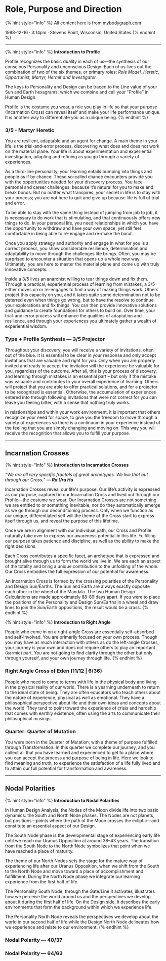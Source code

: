 # Role, Purpose and Direction

{% hint style="info" %}
All content here is from [mybodygraph.com](https://mybodygraph.com)

1988-12-16 · 3:14pm · Stevens Point, Wisconsin, United States
{% endhint %}

***

{% hint style="info" %}
**Introduction to Profile**

Profile recognizes the basic duality in each of us—the synthesis of our conscious Personality and unconscious Design. Each of us lives out the combination of two of the six themes, or primary roles: _Role Model, Heretic, Opportunist, Martyr, Hermit and Investigator._

The keys to Personality and Design can be traced to the Line value of your Sun and Earth hexagrams, which we combine and call your “Profile” in Human Design.&#x20;

Profile is the costume you wear, a role you play in life so that your purpose (Incarnation Cross) can reveal itself and make your life performance unique. It is another way to differentiate you as a unique being.
{% endhint %}

### **3/5 - Martyr Heretic​**

You are resilient, adaptable and an agent for change. A main theme in your life is the trial-and-error process, discovering what does and does not work on the material plane. Your life is about experimentation and experiential investigation, adapting and refining as you go through a variety of experiences.

As a third-line personality, your learning entails bumping into things and people as if by chance. These so-called chance encounters provide you with the opportunities needed for your discovery process. You face personal and career challenges, because it’s natural for you to make and break bonds. But no matter what transpires, your secret in life is to stay with your process; you are not here to quit and give up because life is full of trial and error.

To be able to stay with the same thing instead of jumping from job to job, it is necessary to do work that is stimulating, and that continuously offers new things to do. In your personal life, you need relationships in which you have the opportunity to withdraw and have your own space, yet still feel comfortable in being able to re-engage and re-make the bond.

Once you apply strategy and authority and engage in what for you is a correct process, you show considerable resilience, determination and adaptability to move through the challenges life brings.  Often, you may be surprised to encounter a situation that opens up a whole new way. Ultimately, you are here to master the material plane and come up with truly innovative concepts.

Inside a 3/5 lives an anarchist willing to tear things down and fix them. Through a practical, experiential  process of learning from mistakes, a 3/5 either moves on or re-engages to find a way of making things work. Others project this capacity on you, and it takes quite some determination not to be deterred even when things go wrong, but to have the resolve to continue your explorations and fix things. You can then provide innovative solutions and guidance to create foundations for others to build on. Over time, your trial-and-error process will enhance the qualities of adaptation and resilience, and through your experiences you ultimately gather a wealth of experiential wisdom.

### **Type + Profile Synthesis —** 3/5 Projector

Throughout your discovery, you will receive a variety of invitations, often out of the blue. It is essential to be clear in your response and only accept invitations that are valuable and right for you. Only when you are properly invited and ready to accept the invitation will the experience be valuable for you, regardless of the outcome. After all, this is your process of discovery, and learning through mistakes is an essential part – but only if the mistake was valuable and contributes to your overall experience of learning. Others will project that you are able to offer practical solutions, and for a projector to be recognized is essential. Otherwise, the accumulation of experiences entered into through following invitations that were not correct for you can leave you feeling bitter, with a sense that nothing truly works.

In relationships and within your work environment, it is important that others recognize your need for space, to give you the freedom to move through a variety of experiences so there is a continuum in your experience instead of the feeling that you are simply changing and moving on. This way you will receive the recognition that allows you to fulfill your purpose.

***

## **Incarnation Crosses**

{% hint style="info" %}
**Introduction to Incarnation Crosses**

_“We are all very specific fractals of great archetypes. We live that out through our Cross.” — **Ra Uru Hu**_

Incarnation Crosses reveal our life's purpose. Our life’s activity is expressed as our purpose, captured in our Incarnation Cross and lived out through our Profile—the costume we wear. Our Incarnation Crosses are not something we are entitled to or something inevitable, nor do they automatically emerge as we go through our deconditioning process. Only when we function as our unique, differentiated self will the theme of the Cross start to express itself through us, and reveal the purpose of this lifetime.

Once we are in alignment with our individual path, our Cross and Profile naturally take over to express our awareness potential in this life. Fulfilling our purpose takes patience and discipline, as well as the ability to make the right decisions.

Each Cross contributes a specific facet, an archetype that is expressed and brought alive through us to form the world we live in. We are each an aspect of the totality and bring a unique contribution to the unfolding of the whole. Our Cross embodies the full expression of our potential for awareness.

An Incarnation Cross is formed by the crossing polarities of the Personality and Design Sun/Earths. The Sun and Earth are always exactly opposite each other in the wheel of the Mandala. The two Human Design Calculations are made approximately 88-89 days apart. If you were to place the positions of the Personality and Design Sun/Earths in a wheel and draw lines to join the Sun/Earth oppositions, the result would be a cross.
{% endhint %}

{% hint style="info" %}
**Introduction to Right Angle**

People who come in on a right-angle Cross are essentially self-absorbed and self-involved. You are primarily focused on your own process. Though you may have as much interaction with others as do the left-angle Crosses, your journey is your own and does not require others to play an important (karmic) part. You are not going to find clarity through the other but only through yourself, and your own journey through life.&#x20;
{% endhint %}

### **Right Angle Cross of Eden (11/12 | 6/36)**

People who need to come to terms with life in the physical body and living in the physical reality of our world. There is a yearning underneath to return to the ideal state of being. They are often educators who teach others about the nature of experience, physical as well as emotional. They have a philosophical perspective about life and their own ideas and concepts about the world. They tend to point toward the experience of crisis and hardship that comes with earthly existence, often using the arts to communicate their philosophical musings.

### **Quarter: Quarter of Mutation**

You were born in the Quarter of Mutation, with a theme of purpose fulfilled through Transformation. In this quarter we complete our journey, and you collect all that you have learned and experienced to get to a place where you can accept the process and purpose of being in life. Here we look to find meaning and truth, to experience the satisfaction of a life fully lived and to attain our full potential for transformation and awareness.

***

## Nodal Polarities

{% hint style="info" %}
**Introduction to Nodal Polarities**

In Human Design Analysis, the Nodes of the Moon divide life into two basic dynamics: the South and North Node phases. The Nodes are not planets, but positions—points where the path of the Moon crosses the ecliptic—and constitute an essential aspect of our Design.

The South Node phase is the developmental stage of experiencing early life until we reach our Uranus Opposition at around 38–43 years. The transition from the South Node to the North Node symbolizes that point when we have reached a place of maturity.

The theme of our North Nodes sets the stage for the mature way of experiencing life after our Uranus Opposition, when we shift from the South to the North Node and move toward a place of accomplishment and fulfillment. During the North Node phase we integrate our learning experience from the first half of life.

The Personality South Node, through the Gate/Line it activates, illustrates how we perceive the world around us and the perspectives we develop about it during the first half of life. On the Design side, it describes the early environments that form the background within which we experience life.

The Personality North Node reveals the perspectives we develop about the world in our second half of life while the Design North Node delineates how we experience and relate to our environment.
{% endhint %}

### **Nodal Polarity — 40/37**

### **Nodal Polarity — 64/63**
